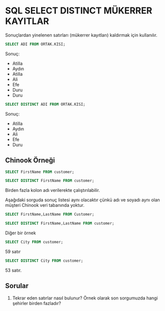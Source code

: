 # SQL SELECT DISTINCT MÜKERRER KAYITLAR

Sonuçlardan yinelenen satırları (mükerrer kayıtları) kaldırmak için kullanılır.

```sql
SELECT ADI FROM ORTAK.KISI;
```

Sonuç:


- Atilla
- Aydın
- Atilla
- Ali
- Efe
- Duru
- Duru

```sql
SELECT DISTINCT ADI FROM ORTAK.KISI;
```
Sonuç:

- Atilla
- Aydın
- Ali
- Efe
- Duru


## Chinook Örneği

```sql
SELECT FirstName FROM customer;
```

```sql
SELECT DISTINCT FirstName FROM customer;
```

Birden fazla kolon adı verilerekte çalıştırılabilir.

Aşağıdaki sorguda sonuç listesi aynı olacaktır çünkü adı ve soyadı aynı olan müşteri Chinook veri tabanında yoktur.

```sql
SELECT FirstName,LastName FROM Customer;
```

```sql
SELECT DISTINCT FirstName,LastName FROM customer;
```

Diğer bir örnek


```sql
SELECT City FROM customer;
```
59 satır


```sql
SELECT DISTINCT City FROM customer;
```
53 satır.

## Sorular

1. Tekrar eden satırlar nasıl bulunur?
Örnek olarak son sorgumuzda hangi şehirler birden fazladır?


